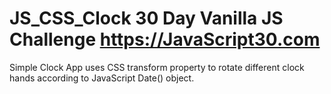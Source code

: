 # JS_CSS_Clock 30 Day Vanilla JS Challenge https://JavaScript30.com

Simple Clock App uses CSS transform property to rotate different clock hands according to JavaScript Date() object.
